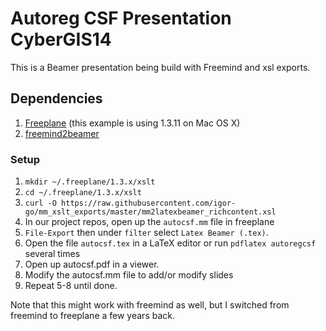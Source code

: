 # Autoreg CSF Presentation CyberGIS14

This is a Beamer presentation being build with Freemind and xsl exports.

## Dependencies

1. [Freeplane] (this example is using 1.3.11 on Mac OS X)
2. [freemind2beamer]


### Setup

1. `mkdir ~/.freeplane/1.3.x/xslt` 
2. `cd ~/.freeplane/1.3.x/xslt`
3. `curl -O https://raw.githubusercontent.com/igor-go/mm_xslt_exports/master/mm2latexbeamer_richcontent.xsl`
4. In our project repos, open up the `autocsf.mm` file in freeplane
5. `File-Export` then under `filter` select `Latex Beamer (.tex)`.
6. Open the file `autocsf.tex` in a LaTeX editor or run `pdflatex autoregcsf` several times
7. Open up autocsf.pdf in a viewer.
8. Modify the autocsf.mm file to add/or modify slides
9. Repeat 5-8 until done.


Note that this might work with freemind as well, but I switched from freemind to freeplane a few years back.

[Freeplane]:  http://sourceforge.net/projects/freeplane/
[freemind2beamer]: https://sites.google.com/site/freemind2beamer/
[mm2latexbeamer_richcontent.xsl]:https://raw.githubusercontent.com/igor-go/mm_xslt_exports/master/mm2latexbeamer_richcontent.xsl 
